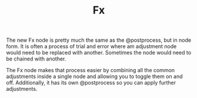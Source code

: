 ﻿---
uid: Fx
title: Fx
---

The new Fx node is pretty much the same as the @postprocess, but in node form. It is often a process of trial and error where am adjustment node would need to be replaced with another. Sometimes the node would need to be chained with another.

The Fx node makes that process easier by combining all the common adjustments inside a single node and allowing you to toggle them on and off. Additionally, it has its own @postprocess so you can apply further adjustments.